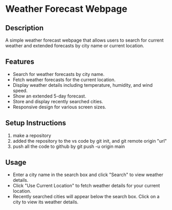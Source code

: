 # Weather Forecast Webpage

## Description
A simple weather forecast webpage that allows users to search for current weather and extended forecasts by city name or current location.

## Features
- Search for weather forecasts by city name.
- Fetch weather forecasts for the current location.
- Display weather details including temperature, humidity, and wind speed.
- Show an extended 5-day forecast.
- Store and display recently searched cities.
- Responsive design for various screen sizes.

## Setup Instructions
1. make a repository
2. added the repository to the vs code by git init, and git remote origin "url"
3. push all the code to github by git push -u origin main

## Usage
- Enter a city name in the search box and click "Search" to view weather details.
- Click "Use Current Location" to fetch weather details for your current location.
- Recently searched cities will appear below the search box. Click on a city to view its weather details.
